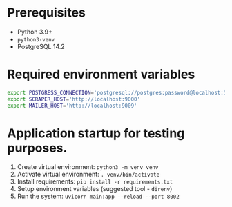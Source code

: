 # Prerequisites
* Python 3.9+
* `python3-venv`
* PostgreSQL 14.2


# Required environment variables
```bash
export POSTGRESS_CONNECTION='postgresql://postgres:password@localhost:5432/core'
export SCRAPER_HOST='http://localhost:9000'
export MAILER_HOST='http://localhost:9009'
```


# Application startup for testing purposes.
1. Create virtual environment: `python3 -m venv venv`
2. Activate virtual environment: `. venv/bin/activate`
3. Install requirements: `pip install -r requirements.txt`
4. Setup environment variables (suggested tool - `direnv`)
5. Run the system: `uvicorn main:app --reload --port 8002`
